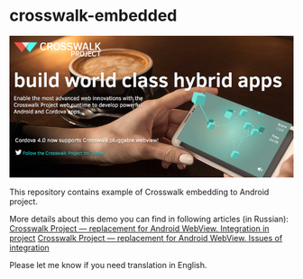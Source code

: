# crosswalk-embedded

![CrosswalkEmbedded](assets/crosswalk_1ch.png)

This repository contains example of Crosswalk embedding to Android project.

More details about this demo you can find in following articles (in Russian):
[Crosswalk Project — replacement for Android WebView. Integration in project](http://habrahabr.ru/post/263649/)
[Crosswalk Project — replacement for Android WebView. Issues of integration](http://habrahabr.ru/post/263655/)

Please let me know if you need translation in English.
